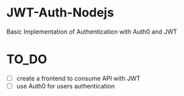 # JWT-Auth-Nodejs
Basic Implementation of Authentication with Auth0 and JWT

# TO_DO 
- [ ] create a frontend to consume API with JWT
- [ ] use Auth0 for users authentication

